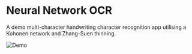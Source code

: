 Neural Network OCR
==================

A demo multi-character handwriting character recognition app utilising a Kohonen network and Zhang-Suen thinning.

![Demo](http://sc-cdn.scaleengine.net/i/1da4acc2f8f19cc0eb5a4771db3427a9.png)
